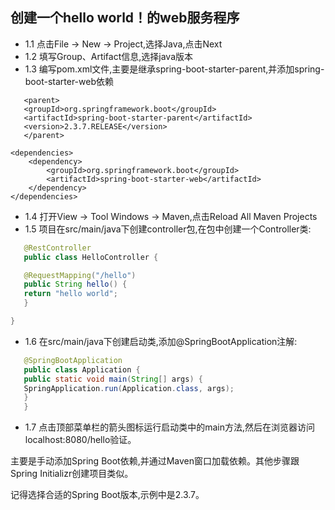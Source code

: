 ## 创建一个hello world！的web服务程序

- 1.1 点击File -> New -> Project,选择Java,点击Next
- 1.2 填写Group、Artifact信息,选择java版本
- 1.3  编写pom.xml文件,主要是继承spring-boot-starter-parent,并添加spring-boot-starter-web依赖
```在pom.xml中添加Spring Boot依赖:
   <parent>
   <groupId>org.springframework.boot</groupId>
   <artifactId>spring-boot-starter-parent</artifactId>
   <version>2.3.7.RELEASE</version>
   </parent>

<dependencies>
    <dependency>
        <groupId>org.springframework.boot</groupId>
        <artifactId>spring-boot-starter-web</artifactId>
    </dependency>
</dependencies>
```
- 1.4 打开View -> Tool Windows -> Maven,点击Reload All Maven Projects
- 1.5 项目在src/main/java下创建controller包,在包中创建一个Controller类:
```java
   @RestController
   public class HelloController {

   @RequestMapping("/hello")
   public String hello() {
   return "hello world";
   }

}
```

- 1.6 在src/main/java下创建启动类,添加@SpringBootApplication注解:
```java  
   @SpringBootApplication
   public class Application {
   public static void main(String[] args) {
   SpringApplication.run(Application.class, args);
   }
   }
```
- 1.7 点击顶部菜单栏的箭头图标运行启动类中的main方法,然后在浏览器访问localhost:8080/hello验证。

主要是手动添加Spring Boot依赖,并通过Maven窗口加载依赖。其他步骤跟Spring Initializr创建项目类似。

记得选择合适的Spring Boot版本,示例中是2.3.7。
